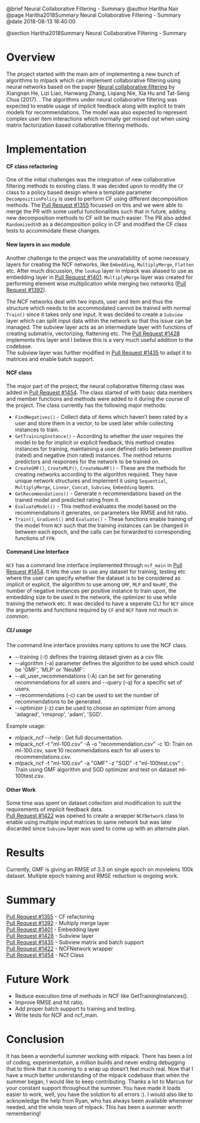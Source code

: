 @brief Neural Collaborative Filtering - Summary
@author Haritha Nair
@page Haritha2018Summary Neural Collaborative Filtering - Summary
@date 2018-08-13 18:40:00

@section Haritha2018Summary Neural Collaborative Filtering - Summary

# Overview

The project started with the main aim of implementing a new bunch of algorithms to mlpack which can implement collaborative filtering using neural networks based on the paper [Neural collaborative filtering][ncf-paper] by Xiangnan He, Lizi Liao, Hanwang Zhang, Liqiang Nie, Xia Hu and Tat-Seng Chua (2017). . The algorithms under neural collaborative filtering was expected to enable usage of implicit feedback along with explicit to train models for recommendations. The model was also expected to represent complex user item interactions which normally get missed out when using matrix factorization based collaborative filtering methods.

# Implementation

#### CF class refactoring

One of the initial challenges was the integration of new collaborative filtering methods to existing class. It was decided upon to modify the `CF` class to a policy based design where a template parameter `DecompositionPolicy` is used to perform CF using different decomposition methods. The [Pull Request #1355][1355] focussed on this and we were able to merge the PR with some useful functionalities such that in future, adding new decomposition methods to CF will be much easier. The PR also added `RandomizedSVD` as a decomposition policy in CF and modified the CF class tests to accommodate these changes.

#### New layers in `ann` module

Another challenge to the project was the unavailability of some necessary layers for creating the NCF networks, like `Embedding`, `MultiplyMerge`, `Flatten` etc. After much discussion, the `lookup` layer in mlpack was aliased to use as embedding layer in [Pull Request #1401][1401]. `MultiplyMerge` layer was created for performing element wise multiplication while merging two networks ([Pull Request #1392][1392]).  

The NCF networks deal with two inputs, user and item and thus the structure which needs to be accommodated cannot be trained with normal `Train()` since it takes only one input. It was decided to create a `Subview` layer which can split input data within the network so that this issue can be managed. The subview layer acts as an intermediate layer with functions of creating submatrix, vectorizing, flattening etc. The [Pull Request #1428][1428] implements this layer and I believe this is a very much useful addition to the codebase.  
The subview layer was further modified in [Pull Request #1435][1435] to adapt it to matrices and enable batch support.

#### NCF class

The major part of the project, the neural collaborative filtering class was added in [Pull Request #1454][1454]. The class started of with basic data members and member functions and methods were added to it during the course of the project. The class currently has the following major methods:  
* `FindNegatives()` - Collect data of items which haven’t been rated by a user and store them in a vector, to be used later while collecting instances to train.  
* `GetTrainingInstance()` - According to whether the user requires the model to be for implicit or explicit feedback, this method creates instances for training, maintaining a user defined ratio between positive (rated) and negative (non rated) instances. The method returns predictors and responses for the network to be trained on.  
* `CreateGMF()`, `CreateMLP()`, `CreateNeuMF()` - These are the methods for creating networks according to the algorithm required. They have unique network structures and implement it using `Sequential`, `MultiplyMerge`, `Linear`, `Concat`, `Subview`, `Embedding` layers.  
* `GetRecommendations()` - Generate n recommendations based on the trained model and predicted rating from it.
* `EvaluateModel()` - This method evaluates the model based on the recommendations it generates, on parameters like RMSE and hit ratio.  
* `Train()`, `Gradient()` and `Evaluate()` - These functions enable training of the model from `NCF` such that the training instances can be changed in between each epoch, and the calls can be forwarded to corresponding functions of `FFN`.

#### Command Line Interface

`NCF` has a command line interface implemented through `ncf_main` in [Pull Request #1454][1454]. It lets the user to use any dataset for training, testing etc where the user can specify whether the dataset is to be considered as implicit or explicit, the algorithm to use among `GMF`, `MLP` and `NeuMF`, the number of negative instances per positive instance to train upon, the embedding size to be used in the network, the optimizer to use while training the network etc. It was decided to have a seperate CLI for `NCF` since the arguments and functions required by `CF` and `NCF` have not much in common.

##### CLI usage

The command line interface provides many options to use the NCF class.  
* --training (-t) defines the training dataset given as a csv file.  
* --algorithm (-a) parameter defines the algorithm to be used which could be 'GMF', 'MLP' or 'NeuMF'.  
* --all_user_recommendations (-A) can be set for generating recommendations for all users and --query (-q) for a specific set of users.  
* --recommendations (-c) can be used to set the number of recommendations to be generated.  
* --optimizer (-z) can be used to choose an optimizer from among 'adagrad', 'rmsprop', 'adam', 'SGD'.

Example usage:

* mlpack_ncf --help : Get full documentation.  
* mlpack_ncf -t "ml-100.csv" -A -o "recommendation.csv" -c 10: Train on ml-100.csv, save 10 recommendations each for all users to recommendations.csv.  
* mlpack_ncf -t "ml-100.csv" -a "GMF" -z "SGD" -t "ml-100test.csv" : Train using GMF algorithm and SGD optimizer and test on dataset ml-100test.csv.

#### Other Work

Some time was spent on dataset collection and modification to suit the requirements of implicit feedback data.  
[Pull Request #1422][1422] was opened to create a wrapper `NCFNetwork` class to enable using multiple input matrices to same network but was later discarded since `Subview` layer was used to come up with an alternate plan.

# Results

Currently, GMF is giving an RMSE of 3.3 on single epoch on movielens 100k dataset. Multiple epoch training and RMSE reduction is ongoing work.

# Summary

[Pull Request #1355][1355] - CF refactoring  
[Pull Request #1392][1392] - Multiply merge layer  
[Pull Request #1401][1401] - Embedding layer  
[Pull Request #1428][1428] - Subview layer  
[Pull Request #1435][1435] - Subview matrix and batch support  
[Pull Request #1422][1422] - NCFNetwork wrapper  
[Pull Request #1454][1454] - NCf Class

# Future Work

* Reduce execution time of methods in NCF like GetTrainingInstances().  
* Improve RMSE and hit ratio.  
* Add proper batch support to training and testing.  
* Write tests for NCF and ncf_main.

# Conclusion

It has been a wonderful summer working with mlpack. There has been a lot of coding, experimentation, a million builds and never ending debugging that to think that it is coming to a wrap up doesn’t feel much real. Now that I have a much better understanding of the mlpack codebase than when the summer began, I would like to keep contributing. Thanks a lot to Marcus for your constant support throughout the summer. You have made it loads easier to work, well, you have the solution to all errors :). I would also like to acknowledge the help from Ryan, who has always been available whenever needed, and the whole team of mlpack. This has been a summer worth remembering!

[1355]: https://github.com/mlpack/mlpack/pull/1355  
[1392]: https://github.com/mlpack/mlpack/pull/1392  
[1401]: https://github.com/mlpack/mlpack/pull/1401  
[1428]: https://github.com/mlpack/mlpack/pull/1428  
[1435]: https://github.com/mlpack/mlpack/pull/1435  
[1422]: https://github.com/mlpack/mlpack/pull/1422  
[1454]: https://github.com/mlpack/mlpack/pull/1454  
[ncf-paper]: https://www.comp.nus.edu.sg/~xiangnan/papers/ncf.pdf

